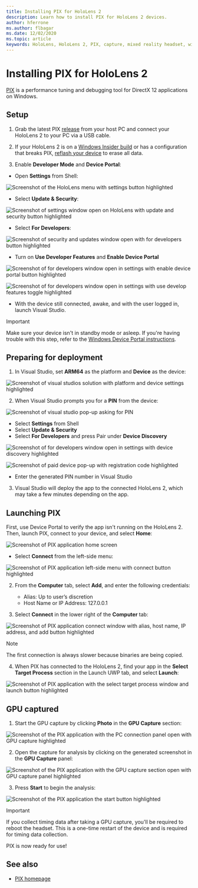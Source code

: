 ```yaml
---
title: Installing PIX for HoloLens 2
description: Learn how to install PIX for HoloLens 2 devices.
author: hferrone
ms.author: flbagar
ms.date: 12/02/2020
ms.topic: article
keywords: HoloLens, HoloLens 2, PIX, capture, mixed reality headset, windows mixed reality headset, virtual reality headset
---
```



# Installing PIX for HoloLens 2

[PIX](https://devblogs.microsoft.com/pix) is a performance tuning and debugging tool for DirectX 12 applications on Windows. 

## Setup

1. Grab the latest PIX [release]( https://devblogs.microsoft.com/pix/download) from your host PC and connect your HoloLens 2 to your PC via a USB cable.

2. If your HoloLens 2 is on a [Windows Insider build](https://insider.windows.com) or has a configuration that breaks PIX,  [reflash your device](https://docs.microsoft.com/hololens/hololens-recovery) to erase all data.

3. Enable **Developer Mode** and **Device Portal**:

* Open **Settings** from Shell:

![Screenshot of the HoloLens menu with settings button highlighted](images/pix-img-01.jpg)

* Select **Update & Security**:

![Screenshot of settings window open on HoloLens with update and security button highlighted](images/pix-img-02.jpg)

* Select **For Developers**:

![Screenshot of security and updates window open with for developers button highlighted](images/pix-img-03.jpg)

* Turn on **Use Developer Features** and **Enable Device Portal**

![Screenshot of for developers window open in settings with enable device portal button highlighted](images/pix-img-04.jpg)

![Screenshot of for developers window open in settings with use develop features toggle highlighted](images/pix-img-05.jpg)

* With the device still connected, awake, and with the user logged in, launch Visual Studio.

> [!IMPORTANT]
> Make sure your device isn't in standby mode or asleep. If you're having trouble with this step, refer to the [Windows Device Portal instructions](https://docs.microsoft.com/windows/mixed-reality/develop/platform-capabilities-and-apis/using-the-windows-device-portal).

## Preparing for deployment

1. In Visual Studio, set **ARM64** as the platform and **Device** as the device:

![Screenshot of visual studios solution with platform and device settings highlighted](images/pix-img-06.png)

2. When Visual Studio prompts you for a **PIN** from the device:

![Screenshot of visual studio pop-up asking for PIN](images/pix-img-07.png)

* Select **Settings** from Shell
* Select **Update & Security**
* Select **For Developers** and press Pair under **Device Discovery** 

![Screenshot of for developers window open in settings with device discovery highlighted](images/pix-img-08.jpg)

![Screenshot of paid device pop-up with registration code highlighted](images/pix-img-09.jpg)

* Enter the generated PIN number in Visual Studio

3. Visual Studio will deploy the app to the connected HoloLens 2, which may take a few minutes depending on the app.

## Launching PIX

First, use Device Portal to verify the app isn't running on the HoloLens 2. Then, launch PIX, connect to your device, and select **Home**:

![Screenshot of PIX application home screen](images/pix-img-10.png)

* Select **Connect** from the left-side menu:

![Screenshot of PIX application left-side menu with connect button highlighted](images/pix-img-11.png)

2. From the **Computer** tab, select **Add**, and enter the following credentials:
    * Alias: Up to user’s discretion
    * Host Name or IP Address: 127.0.0.1

3. Select **Connect** in the lower right of the **Computer** tab:

![Screenshot of PIX application connect window with alias, host name, IP address, and add button highlighted](images/pix-img-12.png)

> [!NOTE]
> The first connection is always slower because binaries are being copied.

4. When PIX has connected to the HoloLens 2, find your app in the **Select Target Process** section in the Launch UWP tab, and select **Launch**:

![Screenshot of PIX application with the select target process window and launch button highlighted](images/pix-img-13.png)

## GPU captured

1. Start the GPU capture by clicking **Photo** in the **GPU Capture** section:

![Screenshot of the PIX application with the PC connection panel open with GPU capture highlighted](images/pix-img-14.png)

2. Open the capture for analysis by clicking on the generated screenshot in the **GPU Capture** panel:

![Screenshot of the PIX application with the GPU capture section open with GPU capture panel highlighted](images/pix-img-15.png)

3. Press **Start** to begin the analysis:

![Screenshot of the PIX application the start button highlighted](images/pix-img-16.png)

> [!IMPORTANT]
> If you collect timing data after taking a GPU capture, you'll be required to reboot the headset. This is a one-time restart of the device and is required for timing data collection.

PIX is now ready for use!

## See also
* [PIX homepage](https://devblogs.microsoft.com/pix)
